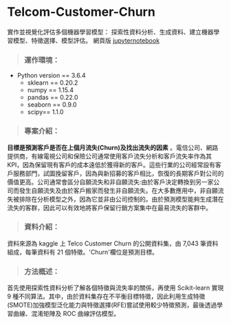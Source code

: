 # Telcom-Customer-Churn
實作並視覺化評估多個機器學習模型：
探索性資料分析、生成資料、建立機器學習模型、特徵選擇、模型評估。
網頁版 [jupyternotebook](https://nbviewer.jupyter.org/github/JHL01/Finding-Donors-for-CharityML/blob/master/%E5%B0%8B%E6%89%BE%E6%BD%9B%E5%9C%A8%E6%8D%90%E5%8A%A9%E8%80%85%28Finding%20Donors%20for%20CharityML%29.ipynb)

>### 運作環境：
- Python version == 3.6.4
  - sklearn == 0.20.2
  - numpy == 1.15.4
  - pandas == 0.22.0
  - seaborn == 0.9.0
  - scipy== 1.1.0

>### 專案介紹：
**目標是預測客戶是否在上個月流失(Churn)及找出流失的因素** 。電信公司、網路提供商，有線電視公司和保險公司通常使用客戶流失分析和客戶流失率作為其KPI，因為保留現有客戶的成本遠低於獲得新的客戶。這些行業的公司經常設有客戶服務部門，試圖挽留客戶，因為與新招募的客戶相比，恢復的長期客戶對公司的價值更高。公司通常會區分自願流失和非自願流失:由於客戶決定轉換到另一家公司而發生自願流失及由於客戶搬家而發生非自願流失。在大多數應用中，非自願流失被排除在分析模型之外，因為它並非由公司控制的。由於預測模型能夠生成潛在流失的客群，因此可以有效地將客戶保留行銷方案集中在最易流失的客群中。
>### 資料介紹：
資料來源為 kaggle 上 Telco Customer Churn 的公開資料集，由 7,043 筆資料組成，每筆資料有 21 個特徵。'Churn'欄位是預測目標。

>### 方法概述：
首先使用探索性資料分析了解各個特徵與流失率的關係，再使用 Scikit-learn 實現 9 種不同算法。其中，由於資料集存在不平衡目標特徵，因此利用生成特徵(SMOTE)加強模型泛化能力與特徵選擇(RFE)嘗試使用較少特徵預測，最後透過學習曲線、混淆矩陣及 ROC 曲線評估模型。
